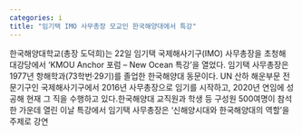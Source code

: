 ```yaml
---
categories: i
title: "임기택 IMO 사무총장 모교인 한국해양대에서 특강"
---
```

한국해양대학교(총장 도덕희)는 22일 임기택 국제해사기구(IMO) 사무총장을 초청해 대강당에서 ‘KMOU Anchor 포럼 – New Ocean 특강’을 열었다. 임기택 사무총장은 1977년 항해학과(73학번·29기)를 졸업한 한국해양대 동문이다. UN 산하 해운부문 전문기구인 국제해사기구에서 2016년 사무총장으로 임기를 시작하고, 2020년 연임에 성공해 현재 그 직을 수행하고 있다.한국해양대 교직원과 학생 등 구성원 500여명이 참석한 가운데 열린 이날 특강에서 임기택 사무총장은 ‘신해양시대와 한국해양대의 역할’을 주제로 강연
